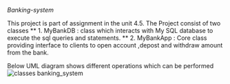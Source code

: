  *Banking-system*

 This project is part of assignment in the unit 4.5. The Project consist of two classes
    ** 1. MyBankDB : class which interacts with  My SQL database to execute the sql queries and statements.
    ** 2. MyBankApp : Core class providing interface to clients to open account ,depost and withdraw amount from the bank.

 Below UML diagram shows different operations which can be performed 
 ![classes banking_system](https://github.com/mithleshp/banking-system/tree/master/docs/banking_uml.png)
 
 